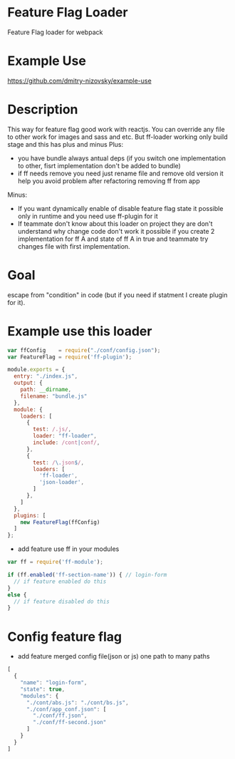 # Feature Flag Loader
Feature Flag loader for webpack

# Example Use
https://github.com/dmitry-nizovsky/example-use

# Description
This way for feature flag good work with reactjs. You can override any file to other work for images and sass and etc.
But ff-loader working only build stage and this has plus and minus
Plus:
- you have bundle always antual deps (if you switch one implementation to other, fisrt implementation don't be added to bundle)
- if ff needs remove you need just rename file and remove old version it help you avoid problem after refactoring removing ff from app

Minus:
- If you want dynamically enable of disable feature flag state it possible only in runtime and you need use ff-plugin for it
- If teammate don't know about this loader on project they are don't understand why change code don't work it possible if you create 2 implementation for ff A and state of ff A in true and teammate try changes file with first implementation.

# Goal 
escape from "condition" in code (but if you need if statment I create plugin for it).

# Example use this loader

``` javascript
var ffConfig    = require("./conf/config.json");
var FeatureFlag = require('ff-plugin');

module.exports = {
  entry: "./index.js",
  output: {
    path: __dirname,
    filename: "bundle.js"
  },
  module: {
    loaders: [
      {
        test: /.js/,
        loader: "ff-loader",
        include: /cont|conf/,
      },
      {
        test: /\.json$/,
        loaders: [
          'ff-loader',
          'json-loader',
        ]
      },
    ]
  },
  plugins: [
    new FeatureFlag(ffConfig)
  ]
};
```

* add feature use ff in your modules
``` javascript
var ff = require('ff-module');

if (ff.enabled('ff-section-name')) { // login-form
  // if feature enabled do this
}
else {
  // if feature disabled do this
}
```

# Config feature flag

* add feature merged config file(json or js) one path to many paths

``` javascript
[
  {
    "name": "login-form",
    "state": true,
    "modules": {
      "./cont/abs.js": "./cont/bs.js",
      "./conf/app_conf.json": [
        "./conf/ff.json",
        "./conf/ff-second.json"
      ]
    }
  }
]
```
